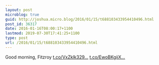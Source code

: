 ```yaml
---
layout: post
microblog: true
guid: http://joshua.micro.blog/2016/01/15/t688103433954410496.html
post_id: 36317
date: 2016-01-16T08:00:17+1100
lastmod: 2019-07-30T17:41:25+1100
type: post
url: /2016/01/15/t688103433954410496.html
---
```

Good morning, Fitzroy [t.co/VxZklk329...](https://t.co/VxZklk329d) [t.co/EwoBKgiiX...](https://t.co/EwoBKgiiXx)
